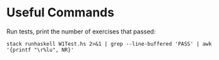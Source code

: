 # Useful Commands

Run tests, print the number of exercises that passed:

```shell script
stack runhaskell W1Test.hs 2>&1 | grep --line-buffered 'PASS' | awk '{printf "\r%lu", NR}'
```
